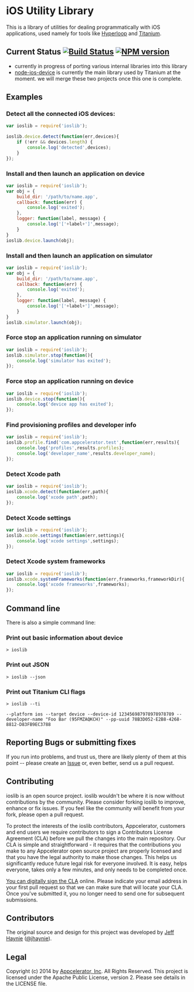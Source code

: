 iOS Utility Library 
===================

This is a library of utilities for dealing programmatically with iOS applications, used namely for tools like [Hyperloop](https://github.com/appcelerator/hyperloop) and [Titanium](https://github.com/appcelerator/titanium).

## Current Status [![Build Status](https://travis-ci.org/appcelerator/ioslib.svg?branch=master)](https://travis-ci.org/appcelerator/ioslib) [![NPM version](https://badge.fury.io/js/ioslib.svg)](http://badge.fury.io/js/ioslib)

- currently in progress of porting various internal libraries into this library
- [node-ios-device](https://github.com/appcelerator/node-ios-device) is currently the main library used by Titanium at the moment.  we will merge these two projects once this one is complete.

Examples
--------

### Detect all the connected iOS devices:

```javascript
var ioslib = require('ioslib');

ioslib.device.detect(function(err,devices){
	if (!err && devices.length) {
		console.log('detected',devices);
	}
});
```

### Install and then launch an application on device

```javascript
var ioslib = require('ioslib');
var obj = {
	build_dir: '/path/to/name.app',
	callback: function(err) {
		console.log('exited');
	},
	logger: function(label, message) {
		console.log('['+label+']',message);
	}
}
ioslib.device.launch(obj);
```

### Install and then launch an application on simulator

```javascript
var ioslib = require('ioslib');
var obj = {
	build_dir: '/path/to/name.app',
	callback: function(err) {
		console.log('exited');
	},
	logger: function(label, message) {
		console.log('['+label+']',message);
	}
}
ioslib.simulator.launch(obj);
```

### Force stop an application running on simulator

```javascript
var ioslib = require('ioslib');
ioslib.simulator.stop(function(){
	console.log('simulator has exited');
});
```

### Force stop an application running on device

```javascript
var ioslib = require('ioslib');
ioslib.device.stop(function(){
	console.log('device app has exited');
});
```

### Find provisioning profiles and developer info

```javascript
var ioslib = require('ioslib');
ioslib.profile.find('com.appcelerator.test',function(err,results){
	console.log('profiles',results.profiles);
	console.log('developer_name',results.developer_name);
});
```

### Detect Xcode path

```javascript
var ioslib = require('ioslib');
ioslib.xcode.detect(function(err,path){
	console.log('xcode path',path);
});
```

### Detect Xcode settings

```javascript
var ioslib = require('ioslib');
ioslib.xcode.settings(function(err,settings){
	console.log('xcode settings',settings);
});
```

### Detect Xcode system frameworks

```javascript
var ioslib = require('ioslib');
ioslib.xcode.systemFrameworks(function(err,frameworks,frameworkDir){
	console.log('xcode frameworks',frameworks);
});
```

## Command line

There is also a simple command line:

### Print out basic information about device

```
> ioslib
```

### Print out JSON

```
> ioslib --json
```

### Print out Titanium CLI flags

```
> ioslib --ti

--platform ios --target device --device-id 123456987978978978789 --developer-name "Foo Bar (95FMZAQKCH)" --pp-uuid 78B3D052-E2B8-4268-8812-D83FB9EC3788
```


## Reporting Bugs or submitting fixes

If you run into problems, and trust us, there are likely plenty of them at this point -- please create an [Issue](https://github.com/appcelerator/ioslib/issues) or, even better, send us a pull request. 

## Contributing

ioslib is an open source project.  ioslib wouldn't be where it is now without contributions by the community. Please consider forking ioslib to improve, enhance or fix issues. If you feel like the community will benefit from your fork, please open a pull request.

To protect the interests of the ioslib contributors, Appcelerator, customers and end users we require contributors to sign a Contributors License Agreement (CLA) before we pull the changes into the main repository. Our CLA is simple and straightforward - it requires that the contributions you make to any Appcelerator open source project are properly licensed and that you have the legal authority to make those changes. This helps us significantly reduce future legal risk for everyone involved. It is easy, helps everyone, takes only a few minutes, and only needs to be completed once.

[You can digitally sign the CLA](http://bit.ly/app_cla) online. Please indicate your email address in your first pull request so that we can make sure that will locate your CLA.  Once you've submitted it, you no longer need to send one for subsequent submissions.

## Contributors

The original source and design for this project was developed by [Jeff Haynie](http://github.com/jhaynie) ([@jhaynie](http://twitter.com/jhaynie)).

## Legal

Copyright (c) 2014 by [Appcelerator, Inc](http://www.appcelerator.com). All Rights Reserved.
This project is licensed under the Apache Public License, version 2.  Please see details in the LICENSE file.
